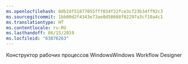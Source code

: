 ```yaml
---
ms.openlocfilehash: 0db2df51877055fff034f22fce3cf23b34ff92c3
ms.sourcegitcommit: 1bb00d2f4343e73ae8d58668f02297a3cf10a4c1
ms.translationtype: HT
ms.contentlocale: ru-RU
ms.lasthandoff: 06/15/2019
ms.locfileid: "63876263"
---
```

<span data-ttu-id="817f0-101">Конструктор рабочих процессов Windows</span><span class="sxs-lookup"><span data-stu-id="817f0-101">Windows Workflow Designer</span></span>